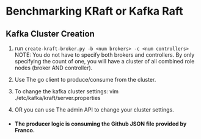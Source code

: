 # Benchmarking KRaft or Kafka Raft 

## Kafka Cluster Creation

1. run `create-kraft-broker.py -b <num brokers> -c <num controllers>`
NOTE: You do not have to specify both brokers and controllers. By only specifying the count of one, you will have a cluster of all combined role nodes (broker AND controller).


2. Use The go client to produce/consume from the cluster. 
3.  To change the kafka cluster settings: vim ./etc/kafka/kraft/server.properties
4. OR you can use The admin API to change your cluster settings. 
    

* #### The producer logic is consuming the Github JSON file provided by Franco. 
   
   
